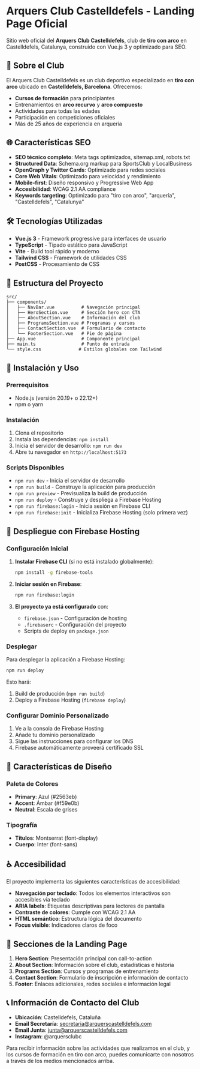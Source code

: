# Arquers Club Castelldefels - Landing Page Oficial

Sitio web oficial del **Arquers Club Castelldefels**, club de **tiro con arco** en Castelldefels, Catalunya, construido con Vue.js 3 y optimizado para SEO.

## 🏹 Sobre el Club

El Arquers Club Castelldefels es un club deportivo especializado en **tiro con arco** ubicado en **Castelldefels, Barcelona**. Ofrecemos:

- **Cursos de formación** para principiantes
- Entrenamientos en **arco recurvo** y **arco compuesto**
- Actividades para todas las edades
- Participación en competiciones oficiales
- Más de 25 años de experiencia en arquería

## 🌐 Características SEO

- **SEO técnico completo**: Meta tags optimizados, sitemap.xml, robots.txt
- **Structured Data**: Schema.org markup para SportsClub y LocalBusiness
- **OpenGraph y Twitter Cards**: Optimizado para redes sociales
- **Core Web Vitals**: Optimizado para velocidad y rendimiento
- **Mobile-first**: Diseño responsivo y Progressive Web App
- **Accesibilidad**: WCAG 2.1 AA compliance
- **Keywords targeting**: Optimizado para "tiro con arco", "arquería", "Castelldefels", "Catalunya"

## 🛠️ Tecnologías Utilizadas

- **Vue.js 3** - Framework progressive para interfaces de usuario
- **TypeScript** - Tipado estático para JavaScript
- **Vite** - Build tool rápido y moderno
- **Tailwind CSS** - Framework de utilidades CSS
- **PostCSS** - Procesamiento de CSS

## 📁 Estructura del Proyecto

```
src/
├── components/
│   ├── NavBar.vue          # Navegación principal
│   ├── HeroSection.vue     # Sección hero con CTA
│   ├── AboutSection.vue    # Información del club
│   ├── ProgramsSection.vue # Programas y cursos
│   ├── ContactSection.vue  # Formulario de contacto
│   └── FooterSection.vue   # Pie de página
├── App.vue                 # Componente principal
├── main.ts                 # Punto de entrada
└── style.css              # Estilos globales con Tailwind
```

## 🚀 Instalación y Uso

### Prerrequisitos

- Node.js (versión 20.19+ o 22.12+)
- npm o yarn

### Instalación

1. Clona el repositorio
2. Instala las dependencias: `npm install`
3. Inicia el servidor de desarrollo: `npm run dev`
4. Abre tu navegador en `http://localhost:5173`

### Scripts Disponibles

- `npm run dev` - Inicia el servidor de desarrollo
- `npm run build` - Construye la aplicación para producción
- `npm run preview` - Previsualiza la build de producción
- `npm run deploy` - Construye y despliega a Firebase Hosting
- `npm run firebase:login` - Inicia sesión en Firebase CLI
- `npm run firebase:init` - Inicializa Firebase Hosting (solo primera vez)

## 🚀 Despliegue con Firebase Hosting

### Configuración Inicial

1. **Instalar Firebase CLI** (si no está instalado globalmente):
   ```bash
   npm install -g firebase-tools
   ```

2. **Iniciar sesión en Firebase**:
   ```bash
   npm run firebase:login
   ```

3. **El proyecto ya está configurado** con:
   - `firebase.json` - Configuración de hosting
   - `.firebaserc` - Configuración del proyecto
   - Scripts de deploy en `package.json`

### Desplegar

Para desplegar la aplicación a Firebase Hosting:

```bash
npm run deploy
```

Esto hará:
1. Build de producción (`npm run build`)
2. Deploy a Firebase Hosting (`firebase deploy`)

### Configurar Dominio Personalizado

1. Ve a la consola de Firebase Hosting
2. Añade tu dominio personalizado
3. Sigue las instrucciones para configurar los DNS
4. Firebase automáticamente proveerá certificado SSL

## 🎨 Características de Diseño

### Paleta de Colores
- **Primary**: Azul (#2563eb)
- **Accent**: Ámbar (#f59e0b)
- **Neutral**: Escala de grises

### Tipografía
- **Títulos**: Montserrat (font-display)
- **Cuerpo**: Inter (font-sans)

## ♿ Accesibilidad

El proyecto implementa las siguientes características de accesibilidad:

- **Navegación por teclado**: Todos los elementos interactivos son accesibles via teclado
- **ARIA labels**: Etiquetas descriptivas para lectores de pantalla
- **Contraste de colores**: Cumple con WCAG 2.1 AA
- **HTML semántico**: Estructura lógica del documento
- **Focus visible**: Indicadores claros de foco

## 📱 Secciones de la Landing Page

1. **Hero Section**: Presentación principal con call-to-action
2. **About Section**: Información sobre el club, estadísticas e historia
3. **Programs Section**: Cursos y programas de entrenamiento
4. **Contact Section**: Formulario de inscripción e información de contacto
5. **Footer**: Enlaces adicionales, redes sociales e información legal

## 📞 Información de Contacto del Club

- **Ubicación**: Castelldefels, Cataluña
- **Email Secretaría**: secretaria@arquerscastelldefels.com
- **Email Junta**: junta@arquerscastelldefels.com
- **Instagram**: @arquersclubc

Para recibir información sobre las actividades que realizamos en el club, y los cursos de formación en tiro con arco, puedes comunicarte con nosotros a través de los medios mencionados arriba.